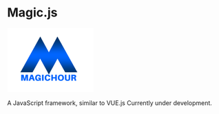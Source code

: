 # Magic.js

<img src="https://github.com/flaneurette/Magic.js/blob/main/assets/images/magic-hour-logo.png" />

A JavaScript framework, similar to VUE.js
Currently under development.
